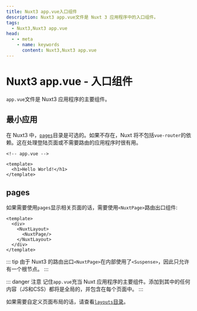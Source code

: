 ```yaml
---
title: Nuxt3 app.vue入口组件
description: Nuxt3 app.vue文件是 Nuxt 3 应用程序中的入口组件。
tags: 
  - Nuxt3,Nuxt3 app.vue
head:
  - - meta
    - name: keywords
      content: Nuxt3,Nuxt3 app.vue
---
```


# Nuxt3 app.vue - 入口组件

`app.vue`文件是 Nuxt3 应用程序的主要组件。

## 最小应用

在 Nuxt3 中，[`pages`](/nuxt3/directory-pages)目录是可选的。如果不存在，Nuxt 将不包括`vue-router`的依赖。这在处理登陆页面或不需要路由的应用程序时很有用。

```vue
<!-- app.vue -->

<template>
  <h1>Hello World!</h1>
</template>
```

## pages

如果需要使用`pages`显示相关页面的话，需要使用`<NuxtPage>`路由出口组件:

```vue
<template>
  <div>
    <NuxtLayout>
      <NuxtPage/>
    </NuxtLayout>
  </div>
</template>
```

::: tip
由于 Nuxt3 的路由出口`<NuxtPage>`在内部使用了`<Suspense>`，因此只允许有一个根节点。
:::

::: danger 注意
记住`app.vue`充当 Nuxt 应用程序的主要组件。添加到其中的任何内容（JS和CSS）都将是全局的，并包含在每个页面中。
:::

如果需要自定义页面布局的话，请查看[`layouts`目录](/nuxt3/directory-layouts)。